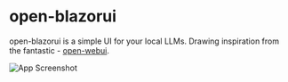 # open-blazorui
open-blazorui is a simple UI for your local LLMs. 
Drawing inspiration from the fantastic -  [open-webui](https://github.com/open-webui/open-webui).

![App Screenshot](https://github.com/obaki102/open-blazorui/blob/master/docs/Sample.gif)
